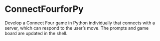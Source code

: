 # ConnectFourforPy

Develop a Connect Four game in Python individually that connects with a server, which can respond to the user’s move. The prompts and game board are updated in the shell. 
